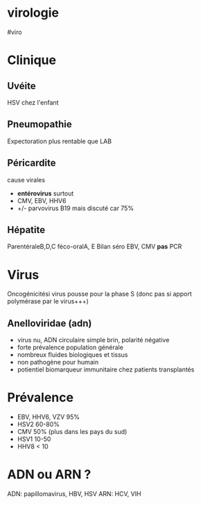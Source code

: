 # virologie
#viro 



# Clinique



## Uvéite


HSV chez l'enfant 


## Pneumopathie


Expectoration plus rentable que LAB 


## Péricardite


cause virales 

- **entérovirus** surtout 
- CMV, EBV, HHV6 
- +/- parvovirus B19 mais discuté car 75% 


## Hépatite


ParentéraleB,D,C féco-oralA, E Bilan séro EBV, CMV **pas** PCR 


# Virus


Oncogénicitési virus pousse pour la phase S (donc pas si apport polymérase par le virus+++) 


## Anelloviridae (adn)


- virus nu, ADN circulaire simple brin, polarité négative 
- forte prévalence population générale 
- nombreux fluides biologiques et tissus 
- non pathogène pour humain 
- potientiel biomarqueur immunitaire chez patients transplantés 


# Prévalence


- EBV, HHV6, VZV 95% 
- HSV2 60-80% 
- CMV 50% (plus dans les pays du sud) 
- HSV1 10-50 
- HHV8 < 10 


# ADN ou ARN ?


ADN: papillomavirus, HBV, HSV
ARN: HCV, VIH 

